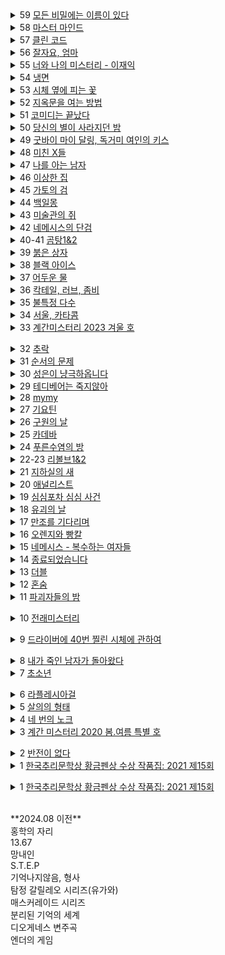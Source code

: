 <details><summary>59 <ins>
모든 비밀에는 이름이 있다
</ins></summary><span style="font-size: 90%">🡒 <span style="background-color: #FFDAB9">
서미애
</span><br><pre style="white-space: pre-wrap; font-family:monospace;">
현실감있는 감정선
</pre></span></details>

<details><summary>58 <ins>
마스터 마인드
</ins></summary><span style="font-size: 90%"><span style="background-color: #FFDAB9">
이성민
</span><br>리뷰: <pre>
액션스릴러, 빌런, 박진감 넘치는 영화같은
</pre></span></details>

<details><summary>57 <ins>
클린 코드
</ins></summary><span style="font-size: 90%"><span style="background-color: #FFDAB9">
설혜원
</span><br>리뷰: <pre>
재미는 있으나 임팩트는 없었다.
</pre></span></details>

<details><summary>56 <ins>
잘자요, 엄마
</ins></summary><span style="font-size: 90%">작가: <span style="background-color: #FFDAB9">
서미애
</span><br>리뷰: <pre>
어떤 환경과 삶이 살인마를 만드는지에 대해 심리해부가 인상적
</pre></span></details>

<details><summary>55 <ins>
너와 나의 미스터리 - 이재익
</ins></summary><span style="font-size: 90%">작가: <span style="background-color: #FFDAB9">
이재익
</span><br>리뷰: <pre>
구성이 너무 좋아서 끊김없이 마음을 움직이는 굉장히 좋은 작품
</pre></span></details>

<details><summary>54 <ins>
냉면
</ins></summary><span style="font-size: 90%">작가: <span style="background-color: #FFDAB9">
김유리, 범유진, dcdc, 전건우, 곽재식
</span><br>리뷰: <pre>
냉면으로 특이한 기분을 느낄 수 있다. 마지막 파인애플 냉면은 한번쯤 먹어보고 싶다.
</pre></span></details>

<details><summary>53 <ins>
시체 옆에 피는 꽃
</ins></summary><span style="font-size: 90%">작가: <span style="background-color: #FFDAB9">
공민철
</span><br>리뷰: <pre>
이야기가 매끄럽고 계속 읽고 싶게 만듬. 흡인력 있는 스토리가 없으면 중도에 그만두거나 마지막 반전을 기대하게 되는데 스토리가 재밌으니 반은 먹고 들어감.
</pre></span></details>

<details><summary>52 <ins>
지옥문을 여는 방법
</ins></summary><span style="font-size: 90%">작가: <span style="background-color: #FFDAB9">
권경희, 김경수, 김범석, 김재성, 김주동, 성성명, 양수련, 이상우, 한수경, 홍성호, 최종철, 조동신
</span><br>리뷰: <pre>
무난했다. 이 때도 좋은 추리 작품들이 꽤 많았다는 것을 알게되었고, 일찍 알았다면 더 좋지 않았을까 하고 생각함
</pre></span></details>

<details><summary>51 <ins>
코미디는 끝났다
</ins></summary><span style="font-size: 90%">작가: <span style="background-color: #FFDAB9">
이은
</span><br>리뷰: <pre>
작품속으로 들어간 듯한 착각이 들 정도로 생생한 묘사와 심리적 공포가 소름이 돋고 눈을 뗄 수 없었다.
</pre></span></details>

<details><summary>50 <ins>
당신의 별이 사라지던 밤
</ins></summary><span style="font-size: 90%">작가: <span style="background-color: #FFDAB9">
서미애
</span><br>리뷰: <pre>
가족을 잃은 슬픔을 주인공을 통해 처절하게 느낄 수 있었다. 내용이 부드럽게 진행되어 순식간에 읽혔다. 마지막 반전도 좋았음.
</pre></span></details>

<details><summary>49 <ins>
굿바이 마이 달링, 독거미 여인의 키스
</ins></summary><span style="font-size: 90%">작가: <span style="background-color: #FFDAB9">
김재희, 김재성, 양수련, 조동신, 공민철, 김주동, 윤자영, 박상민, 정가일, 김범석
</span><br>리뷰: <pre>
추리마을을 배경으로 그 안에서 벌어지는 일들을 여러 작가를 통해 풀어나가 특색있다. 깊게 인상남는 작품은 없었지만 재미는 있음.
</pre></span></details>

<details><summary>48 <ins>
미친 X들
</ins></summary><span style="font-size: 90%">작가: <span style="background-color: #FFDAB9">
서미애, 송시우, 정해연, 홍선주, 이은영, 한새마
</span><br>리뷰: <pre>
가볍게 단숨에 읽을 수 있고 현실에 대한 묘사와 풍자, 상상력이 돋보이는 괜찮은 단편집.
</pre></span></details>

<details><summary>47 <ins>
나를 아는 남자
</ins></summary><span style="font-size: 90%">작가: <span style="background-color: #FFDAB9">
도진기
</span><br>리뷰: <pre>
때론 사소한 가능성이 실마리가 되기도 한다. 흐름이 지루하지 않았고 결말부분에 생각해둔 추리가 다 빗나가서 허탈했다. 다음편 계속.
</pre></span></details>

<details><summary>46 <ins>
이상한 집
</ins></summary><span style="font-size: 90%">작가: <span style="background-color: #FFDAB9">
우케쓰
</span><br>리뷰: <pre>
집 설계도에 숨겨진 비밀은 흥미를 일으키기에 충분했다. 뒤로갈수록 짧은 분량인데도 더 복잡해지는 구성원들과 힘빠지는 전개가 아쉽다.
</pre></span></details>

<details><summary>45 <ins>
가토의 검
</ins></summary><span style="font-size: 90%">작가: <span style="background-color: #FFDAB9">
김이수
</span><br>리뷰: <pre>
사람은 쉽게 변하지 않는다는 사실을 다시금 깨닫게 되었다. 욕망, 폭력, 정치, 이기심, 자기애를 한 인물을 통해 탁월하게 드러냈다.
</pre></span></details>

<details><summary>44 <ins>
백일몽
</ins></summary><span style="font-size: 90%">작가: <span style="background-color: #FFDAB9">
고을주
</span><br>리뷰: <pre>
계속 파고들며 하나씩 발견해가는 과정에서 희열감 비슷한 것을 느꼈고 문체가 적응될 때쯤부터 순식간에 마지막 페이지를 볼 수 있음.
</pre></span></details>

<details><summary>43 <ins>
미술관의 쥐
</ins></summary><span style="font-size: 90%">작가: <span style="background-color: #FFDAB9">
이은
</span><br>리뷰: <pre>
미술 관련이라 어려울 것이란 예상을 깸. 쉽게 설명한 유익한 정보와 함께 예술에 대해 깊게 생각해 볼 수 있음.
</pre></span></details>

<details><summary>42 <ins>
네메시스의 단검
</ins></summary><span style="font-size: 90%">작가: <span style="background-color: #FFDAB9">
이정훈
</span><br>리뷰: <pre>
최면을 통한 범죄라 신선했다. 킬링타임용으로 손색없음.
</pre></span></details>

<details><summary>40-41 <ins>
곰탕1&2
</ins></summary><span style="font-size: 90%">작가: <span style="background-color: #FFDAB9">
김영탁
</span><br>리뷰: <pre>
시간여행 그리고 가족이라는 주제로 다양한 장르들을 합쳐놓음. 짧은 문장 구성은 읽는 맛이 있었고 따뜻한 마무리로 여운이 남음
</pre></span></details>

<details><summary>39 <ins>
붉은 상자
</ins></summary><span style="font-size: 90%">작가: <span style="background-color: #FFDAB9">
김정용
</span><br>리뷰: <pre>
직소퍼즐 조각처럼 점점 맞춰지는 이야기라 꽤 즐거웠다.
</pre></span></details>

<details><summary>38 <ins>
블랙 아이스
</ins></summary><span style="font-size: 90%">작가: <span style="background-color: #FFDAB9">
이수안
</span><br>리뷰: <pre>
스포츠카에 대해 자세하게 알 수 있었고 끝에 다다를수록 재밌어지나 앞부분이 지겨웠음.
</pre></span></details>

<details><summary>37 <ins>
어두운 물
</ins></summary><span style="font-size: 90%">작가: <span style="background-color: #FFDAB9">
전건우
</span><br>리뷰: <pre>
으스스한 분위기를 잘 살렸고 초반에 특히 공포스러웠다.
</pre></span></details>

<details><summary>36 <ins>
칵테일, 러브, 좀비
</ins></summary><span style="font-size: 90%">작가: <span style="background-color: #FFDAB9">
조예은
</span><br>리뷰: <pre>
읽는 내내 끝나지 않았으면 좋겠다고 생각했다. 특히 마지막 단편인 나이프는 정말 재밌었다.
</pre></span></details>

<details><summary>35 <ins>
불특정 다수
</ins></summary><span style="font-size: 90%">작가: <span style="background-color: #FFDAB9">
염유창
</span><br>리뷰: <pre>
지루한 부분 없었고, 재밌게 봄.
</pre></span></details>

<details><summary>34 <ins>
서울, 카타콤
</ins></summary><span style="font-size: 90%">작가: <span style="background-color: #FFDAB9">
이봄
</span><br>리뷰: <pre>
지상의 삶에 지쳐 한없이 내려간 후에야 평안을 되찾지만 그것도 다시 위협받는 상황, 희망 같은건 보이지 않음. 인간 내면의 심리를 잘 표현함.
</pre></span></details>

<details><summary>33 <ins>
계간미스터리 2023 겨울 호
</ins></summary><span style="font-size: 90%">작가: <span style="background-color: #FFDAB9">
김새봄, 팩트스토리, 박광규, (이시무, 히라노 쥬, 김유철, 황세연, 장우석, 백휴), 김소망, 쥬한량, 계간미스터리 편집부
</span><br>리뷰: <pre>
[ 아버지라는 이름으로 ]
결말이 쉽게 예상되어 긴장감이 떨어짐

[ 회귀 ]
가볍게 읽은 짧은 단편, 반전이 크진 않지만 잘 읽혀서 좋았음.

(뱀파이어 탐정) 실제사건을 모티브로 꽤 감동적이었다.

(밥통) 범인시점이라 현장감이 뛰어났고, 속도감 있게 읽힘

(고양이 탐정 주관식의 분투) 마음 따뜻해지는 고양이 찾기

(탐정 박문수 - 성균관 살인사건 3) 1,2 아직 안봄
</pre></span></details>


<details><summary>32 <ins>
추락
</ins></summary><span style="font-size: 90%">작가: <span style="background-color: #FFDAB9">
작가: 정명섭
</span><br>리뷰: <pre>
리뷰: 쌓아올린 과정은 좋았으나 마지막의 감동과 임팩트는 다소 약했다.
</pre></span></details>


<details><summary>31 <ins>
순서의 문제
</ins></summary><span style="font-size: 90%">작가: <span style="background-color: #FFDAB9">
작가: 도진기
</span><br>리뷰: <pre>
리뷰: 나온지 꽤 된 책이지만 요즘나온 책이라해도 손색없을 정도로 현대적인 문체와 논리적인 트릭으로 흡인력이 강했다. 다만 초반의 강렬함이 커서 뒤로갈수록 약간의 지루함이 있었다.
</pre></span></details>


<details><summary>30 <ins>
성은이 냥극하옵니다
</ins></summary><span style="font-size: 90%">작가: <span style="background-color: #FFDAB9">
작가: 백승화
</span><br>리뷰: <pre>
리뷰: 표지가 고양이라서 궁금해서 집었는데 난데없이 조선시대 이야기라 1차로 놀랐고, 고양이를 찾는 과정에서 추미스가 다 들어있었으며 몰입감이 높아지는 구성, 재밌었다.
</pre></span></details>


<details><summary>29 <ins>
테디베어는 죽지않아
</ins></summary><span style="font-size: 90%">작가: <span style="background-color: #FFDAB9">
작가: 조예은
</span><br>리뷰: <pre>
리뷰: 등장인물들의 케미가 좋았으나 유령이 심리적으로 공포스럽진 않아 아쉬웠다.
</pre></span></details>


<details><summary>28 <ins>
mymy
</ins></summary><span style="font-size: 90%">작가: <span style="background-color: #FFDAB9">
작가: 강진아
</span><br>리뷰: <pre>
리뷰: 재능에 대한 갈망, 열등감, 소문, 회피 등 인간사회의 특성을 잘 나타내었고, 그럼에도 꿋꿋이 살아가는 쓸쓸한 단면을 엿볼 수 있다.
</pre></span></details>


<details><summary>27 <ins>
기요틴
</ins></summary><span style="font-size: 90%">작가: <span style="background-color: #FFDAB9">
작가: 이스안
</span><br>리뷰: <pre>
리뷰: 남녀관계에 대한 이야기, 일상 이야기가 많아서 제 3자의 시선으로 지켜보는 재미가 있음.
</pre></span></details>


<details><summary>26 <ins>
구원의 날
</ins></summary><span style="font-size: 90%">작가: <span style="background-color: #FFDAB9">
작가: 정해연
</span><br>리뷰: <pre>
리뷰: 영화를 보는 듯한 느낌이 들었다. 적절한 반전 그리고 따뜻한 마무리
</pre></span></details>


<details><summary>25 <ins>
카데바
</ins></summary><span style="font-size: 90%">작가: <span style="background-color: #FFDAB9">
작가: 이스안
</span><br>리뷰: <pre>
리뷰: 빨려들어갈 듯한 서술로 이야기를 기묘하지만 따뜻하게 풀어나갔다. 전작인 기요틴도 기대된다.
</pre></span></details>


<details><summary>24 <ins>
푸른수염의 방
</ins></summary><span style="font-size: 90%">작가: <span style="background-color: #FFDAB9">
작가: 홍선주
</span><br>리뷰: <pre>
리뷰: 관점이 바뀔정도로 몰입해서 재밌게 봤다.
</pre></span></details>


<details><summary>22-23 <ins>
리볼브1&2
</ins></summary><span style="font-size: 90%">작가: <span style="background-color: #FFDAB9">
작가: 이종관
</span><br>리뷰: <pre>
리뷰: 갑자기 엉뚱하게 타임루프물이 되서 당황했다. 전개가 느리긴 했지만 수사묘사만큼은 현실적이었다.
</pre></span></details>


<details><summary>21 <ins>
지하실의 새
</ins></summary><span style="font-size: 90%">작가: <span style="background-color: #FFDAB9">
작가: 김은채
</span><br>리뷰: <pre>
리뷰: 새로 범죄현장을 보는게 특이했고, 꽤 잔인하고 무서웠다.
</pre></span></details>


<details><summary>20 <ins>
애널리스트
</ins></summary><span style="font-size: 90%">작가: <span style="background-color: #FFDAB9">
작가: 이재영
</span><br>리뷰: <pre>
리뷰: 무난했다. 말투나 설정이 좀 오글거렸지만 그걸 너무 키우지 않고 잘 마무리했다.
</pre></span></details>


<details><summary>19 <ins>
심심포차 심심 사건
</ins></summary><span style="font-size: 90%">작가: <span style="background-color: #FFDAB9">
작가: 홍선주
</span><br>리뷰: <pre>
리뷰: 모든게 범인을 잡아넣기 위한 계락이었음이 밝혀질 때 머리를 때리는 듯한 충격이 일었다.
</pre></span></details>


<details><summary>18 <ins>
유괴의 날
</ins></summary><span style="font-size: 90%">작가: <span style="background-color: #FFDAB9">
작가: 정해연
</span><br>리뷰: <pre>
리뷰: 반전도 꽤 있었고 스토리에 몰입해서 재밌게 봤다.
</pre></span></details>


<details><summary>17 <ins>
만조를 기다리며
</ins></summary><span style="font-size: 90%">작가: <span style="background-color: #FFDAB9">
작가: 조예은
</span><br>리뷰: <pre>
리뷰: 큰 반전도 없고 별 재미는 없었음
</pre></span></details>


<details><summary>16 <ins>
오렌지와 빵칼
</ins></summary><span style="font-size: 90%">작가: <span style="background-color: #FFDAB9">
작가: 청예
</span><br>리뷰: <pre>
리뷰: 통제와 자유에 관한 나의 과거를 관통하는 듯한 이야기, 따뜻한 울림이 되어 기억될 것이다.
</pre></span></details>


<details><summary>15 <ins>
네메시스 - 복수하는 여자들
</ins></summary><span style="font-size: 90%">작가: <span style="background-color: #FFDAB9">
작가: 한수옥, 박소해, 한새마, 김재희
</span><br>리뷰: <pre>
리뷰: 엄마가 된다는 것의 무거움을 알 수 있었다. 간접체험할 수 있어서 좋았다.
</pre></span></details>


<details><summary>14 <ins>
종료되었습니다
</ins></summary><span style="font-size: 90%">작가: <span style="background-color: #FFDAB9">
작가: 박하익
</span><br>리뷰: <pre>
리뷰: 처음엔 이 무슨 말같지도 않은 소린가 싶었는데 마지막을 보고 충격을 받고 납득하게 되었다. 엄청난 스토리다.
</pre></span></details>


<details><summary>13 <ins>
더블
</ins></summary><span style="font-size: 90%">작가: <span style="background-color: #FFDAB9">
작가: 정해연
</span><br>리뷰: <pre>
리뷰: 권력과 배신을 통해 보는 내내 긴장하게 만듬. 음 역시 사람은 단순히 믿을 수 없다는 것을 알게됨
</pre></span></details>


<details><summary>12 <ins>
혼숨
</ins></summary><span style="font-size: 90%">작가: <span style="background-color: #FFDAB9">
작가: 전건우, 홍정기, 양수련, 조동신
</span><br>리뷰: <pre>
(얼음땡) 세계관이 이해가 안갔고, 무섭지도 않았다.
<
(혼숨) 어릴 때 학교괴담보고 무서웠던 기억이 떠올랐다. 따라해보고 싶을 만큼  방법이 자세해서 현실감이 들었고, 아이스픽을 이용한 부분도 좋았다.
<
(야, 놀자!) 잔잔한 힐링물, 긴박함 없이 가끔은 이런 스토리도 괜찮은 듯.
<
(불망비) 마지막까지의 과정이 너무 지루했다.
</pre></span></details>


<details><summary>11 <ins>
파괴자들의 밤
</ins></summary><span style="font-size: 90%">작가: <span style="background-color: #FFDAB9">
작가: 서미애, 송시우, 정해연, 홍선주, 이은영
</span><br>리뷰: <pre>
(죽일 생각은 없었어) 경쾌하게 살인을 하는 주인공이 마음에 들었다.

(알렉산드리아의 거울) 과몰입이 만든 정체성, 가장 잔인한 것은 생각하지 않는 것.

(좋아서가 아냐) 끝까지 집중해서 봤다. 뒤집어서 생각하는 게 이렇게 재밌을 수 있구나 하고 느꼈음.

(나뭇가지가 있었어) 착취를 다룸. 교수와 연구원들이 나오고 적나라한 묘사에 등장인물들 처럼 마음이 착잡했다. 그저 완벽한 계획에 박수를..

(사일런트 디스코) 역할의 굴레, 그리고 초점과 방향을 잃은 반복적 세계에서 인간은 인간성을 논할 수 있을까. 텍스트를 보는 내내 꿈꾸는 듯 느껴졌다. 환상문학의 매력이 고스란히 전해졌다.
</pre></span></details>


<details><summary>10 <ins>
전래미스터리
</ins></summary><span style="font-size: 90%">작가: <span style="background-color: #FFDAB9">
작가: 홍정기
</span><br>리뷰: <pre>
(콩쥐살인사건) 재밌고 살짝 잔인함. 보이는게 다가 아니었다! 판타지스러운 물건들이 나오지만 잘 어울렸다.

(나무꾼의 대위기) 덫에 걸린 위기의 나무꾼이 겪는 무서운 하루. 막장드라마 만큼 흥미진진하다.

(살인귀 vs 식인귀) 헉.. 매우 잔인했다. 식인귀 때는 끔찍해서 소름이 돋았고 살인귀가 슬래셔물 찍을 땐 광기가 그대로 전해졌다. 다음편이 기대된다.

(연쇄 도살마) 꿈과 희망이 없어서 참혹했다. 설정이 재밌었음.

(스위치) 교환이라는 주제로 끝나고도 생각할 게 많은 이야기
</pre></span></details>


<details><summary>9 <ins>
드라이버에 40번 찔린 시체에 관하여
</ins></summary><span style="font-size: 90%">작가: <span style="background-color: #FFDAB9">
작가: 황세연, 김영민, 한새마, 김범석, 여실지, 유재이, 조동신
</span><br>리뷰: <pre>
(40원) 약간 과하긴 했지만 40원으로 이렇게 흥미진진한 스토리가 나올 수 있다니.. 숨가쁜 전개와 복선이 좋았음.

(40피트 건물 괴사건) 논리적으로 추리를 펼치는 등장인물들과 같이 추리해보는 재미가 있었다.

(40개의 뼈) 책임과 상실에 대한 감정 묘사가 강렬했고, 슬펐다. 마지막에 의외의 사실을 알게되서 놀랐다!

(드라이버에 40번 찔린 시체에 관하여) 추리문제 형식이어서 독특했다. 큰 반전은 없었고, 예상했던 범인이었다.

(40일) 이용하고 이용당하는 무난한 내용이었다.

(40선: 영혼을 죽이는 선) 내용이 너무 슬펐고, 뉴스에서나 접하던 현실을 비록 가상이지만 가까이서 볼 수 있어서 그러한 사건이 더 안타깝게 느껴졌다.

(알리바바와 40인의 도적) 탄탄하지 않은 스토리에 결말도 급하게 끝낸느낌
</pre></span></details>


<details><summary>8 <ins>
내가 죽인 남자가 돌아왔다
</ins></summary><span style="font-size: 90%">작가: <span style="background-color: #FFDAB9">
작가: 황세연
</span><br>리뷰: <pre>
리뷰: 범죄 없는 마을이란 타이틀을 지키기 위한 마을 주민 각자의 노력과 그것들이 모여 만들어내는 기막힌 범죄 그리고 몇 번을 뒤집는 반전이 인상적임. 정말 탄탄한 스토리라 감탄하면서 마지막 페이지를 덮었다.
</pre></span></details>


<details><summary>7 <ins>
초소년
</ins></summary><span style="font-size: 90%">작가: <span style="background-color: #FFDAB9">
작가: 홍정기
</span><br>리뷰: <pre>
(추적=코난을 찾아라) 리뷰함
  
(소음) 치밀한 트릭을 하나씩 추리해내는 아이들을 보는 게 뭔가 가슴벅찼다.

(상흔) 순수함이 돋보였고, 일상적인 내용이라 더 정감이 갔다. 읽다보니 어느새 끝

(토끼) 여러가지 추리가 흥미로웠다 특히 갑자기 공포물로 바뀌는 게 재밌었다.

(코난) 우정이 시작된 계기, 흐뭇하게 지켜봄.

(꼬마) 귀신을 보는 꼬마와 이후 벌어지는 예언과도 같은 미스터리한 일들이 공포를 준다. 오싹하다.

총평: 어릴 때 주변을 보면 마냥 순수하지는 않았다. 미화된 부분이 상당하다. 하지만 그 때만의 즐거움이 있었다. 탐정단을 결성한 아이들을 보면서  그들의 눈으로 다시 어릴 때로 돌아간 기분을 느꼈다. 소중한 기억으로 남을 것 같다.
</pre></span></details>


<details><summary>6 <ins>
라플레시아걸
</ins></summary><span style="font-size: 90%">작가: <span style="background-color: #FFDAB9">
작가: 한새마
</span><br>리뷰: <pre>
리뷰: 밀실 살인보단 살인 후 밀실이라는 말에 고개를 끄덕였다. 전반적으로 가라앉은 분위기라 살짝 지루한 감이 있었음에도 라플레시아의 숨겨진 의미, 사이비, 마약 등 흥미로운 요소들이 잘 어우러져 끝까지 몰입할 수 있었다. 잘 만든 영화같은 느낌이 들었다.
</pre></span></details>


<details><summary>5 <ins>
살의의 형태
</ins></summary><span style="font-size: 90%">작가: <span style="background-color: #FFDAB9">
작가: 홍정기
</span><br>리뷰: <pre>
리뷰:<br>
(무구한 살의) 계산된 무구함이 소름이었다.<br>
(합리적 살의) 휙휙 읽기 좋음<br>
(보이지 않는 살의) 꽤 특이한 반전이라 오.. 하면서 봤다.<br>
(백색살의) 리뷰함<br>
(영광의 살의) 큭큭 영광스런 데스코미디<br>
(시기의 살의) 이런 킬러도 있구나 싶었다. 볼만했음.
</pre></span></details>


<details><summary>4 <ins>
네 번의 노크
</ins></summary><span style="font-size: 90%">작가: <span style="background-color: #FFDAB9">
작가: 케이시
</span><br>리뷰: <pre>
리뷰: 특이하게 집 호수로 모든걸 설명함. 이것도 기억못하다니 난 바보인가 싶다가 나중되면 숫자만 봐도 떠오름. 재미도 있었지만 교훈적이면서 꽤 여운이 남았음.
</pre></span></details>


<details><summary>3 <ins>
계간 미스터리 2020 봄.여름 특별 호
</ins></summary><span style="font-size: 90%">작가: <span style="background-color: #FFDAB9">
작가: 김범석, 윤자영, 김주호, 홍성호, 황세연, 홍정기
</span><br>리뷰: <pre>
(범인은 한 명이다) 여기서 큰 반전이 나올 수 있을까 싶었는데 예상대로 조금 뻔한 스토리였음.동기가 단순하고 납득이 잘 안됨.
  
(국선변호인의 최종 변론) 범행 동기가 충분하지 않음. 분명 더 나은 길이 있었기 때문에 의문이 들었다.

(미니멀 라이프) 무난하게 보기 좋은 탐정&조수 소설. 조수가 다했다.

(용서) 생각 없이 읽기 좋은 휴먼드라마였다. 마무리가 나쁘지 않았다.

[ 인생의 무게 ]
복선 그리고 눈에 보일듯 말듯한 반전이 절묘하게 조합해 재밌는 연출이 되었다.

[ 백색살의 ]
불에 타죽은 시체가 미스테리 했고 반전도 무난했다. 일정 스탠스로 이야기가 흘러가서 중간부터 집중력이 흐려짐.
</pre></span></details>


<details><summary>2 <ins>
반전이 없다
</ins></summary><span style="font-size: 90%">작가: <span style="background-color: #FFDAB9">
조영주
</span><br>리뷰: <pre>
안면인식장애를 가진 형사와 현장에 항상 마지막 '반전'이 뜯긴 추리소설을 두고 가는 연속(?)살인마를 쫓아가는 추리소설. 같은 장소를 반복적으로 다뤄 중간부터 살짝 지루한 느낌이 들었고 반전은 있었지만 크게 와닿진 않았다. 사소한 대화를 줄이고 반전의 핵심인물들의 과거를 넣어 좀 더 감정적으로 몰입하게끔 스토리를 넣었으면 더 자연스럽고 좋았을 것 같다.
</pre></span></details>


<details><summary>1 <ins>
한국추리문학상 황금펜상 수상 작품집: 2021 제15회
</ins></summary><span style="font-size: 90%">작가: <span style="background-color: #FFDAB9">
한이, 홍정기, 홍성호, 한새마, 황세연, 류성희, 장우석
</span><br>리뷰: <pre style="white-space: pre-wrap; word-break: keep-all;">
[ 긴하루 ]
길고 어두운 하루를 살아내는 누군가를 관찰할 수 있었다. 현실의 우울함을 옮겨놓은 것 같았다. 이빨 묘사가 생생해서 조금 섬뜩했다.
  
[ 에덴의 아이들 ]
탐정을 주인공으로 재밌게 풀어나갔음. 후편이 기대됨. 가볍게 읽기 좋았다.

[ 코난을 찾아라 ]
이상하다 싶은 느낌은 있었는데 상상도 못한 반전이었다. 잔혹한 범인의 독백이 몰입감을 높였고 무서우면서도 웃음 포인트가 많아서 아주 재밌게 봤음.

[ 약육강식 ]
캐릭터에 몰입이 잘 안되었고 내용이 재밌진 않았다.

[ 어떤 자살 ]
기자와 대화체가 메인인 완성도 높은 추리소설은 처음 봤음. 이런 건 다 어떻게 아셨을까 싶은 디테일이 집중하게 만들고 사람마다 말투나 분위기가 찰떡이라 살아움직이는 느낌이었음. 갑자기 쏟아지는 반전에 어질어질한건 덤.

[ 고난도 살인 ]
근미래, 메타버스가 배경이며 캐릭터에 입체감이 있었다. 가상과 현실의 괴리가 좋았다. 마지막은 아쉬웠다.

[ 튤립과 꽃삽, 접힌 우산 ]
어딘가 이상한 엄마를 통해 읽는 사람의 심리 또한 미묘하게 뒤틈. 등장인물들의 덤덤함이 무서움을 배가함.

[ 공짜는 없다 ]
죄책감이 어떻게 인생을 파괴하는지 주인공의 심리를 따라가며 겪어 볼 수 있었다.
</pre></span></details>

<details><summary>1 <ins>
한국추리문학상 황금펜상 수상 작품집: 2021 제15회
</ins></summary><span style="font-size: 90%">작가: <span style="background-color: #FFDAB9">
한이, 홍정기, 홍성호, 한새마, 황세연, 류성희, 장우석
</span><br>리뷰: <pre style="white-space: pre-wrap; font-family:monospace;">
[ 긴하루 ]
길고 어두운 하루를 살아내는 누군가를 관찰할 수 있었다. 현실의 우울함을 옮겨놓은 것 같았다. 이빨 묘사가 생생해서 조금 섬뜩했다.
  
[ 에덴의 아이들 ]
탐정을 주인공으로 재밌게 풀어나갔음. 후편이 기대됨. 가볍게 읽기 좋았다.

[ 코난을 찾아라 ]
이상하다 싶은 느낌은 있었는데 상상도 못한 반전이었다. 잔혹한 범인의 독백이 몰입감을 높였고 무서우면서도 웃음 포인트가 많아서 아주 재밌게 봤음.

[ 약육강식 ]
캐릭터에 몰입이 잘 안되었고 내용이 재밌진 않았다.

[ 어떤 자살 ]
기자와 대화체가 메인인 완성도 높은 추리소설은 처음 봤음. 이런 건 다 어떻게 아셨을까 싶은 디테일이 집중하게 만들고 사람마다 말투나 분위기가 찰떡이라 살아움직이는 느낌이었음. 갑자기 쏟아지는 반전에 어질어질한건 덤.

[ 고난도 살인 ]
근미래, 메타버스가 배경이며 캐릭터에 입체감이 있었다. 가상과 현실의 괴리가 좋았다. 마지막은 아쉬웠다.

[ 튤립과 꽃삽, 접힌 우산 ]
어딘가 이상한 엄마를 통해 읽는 사람의 심리 또한 미묘하게 뒤틈. 등장인물들의 덤덤함이 무서움을 배가함.

[ 공짜는 없다 ]
죄책감이 어떻게 인생을 파괴하는지 주인공의 심리를 따라가며 겪어 볼 수 있었다.
</pre></span></details>

<br>
**2024.08 이전**
<br>
홍학의 자리<br>
13.67<br>
망내인<br>
S.T.E.P<br>
기억나지않음, 형사<br>
탐정 갈릴레오 시리즈(유가와)<br>
매스커레이드 시리즈<br>
분리된 기억의 세계<br>
디오게네스 변주곡<br>
엔더의 게임<br>
